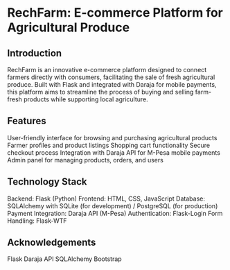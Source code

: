 # RechFarm: E-commerce Platform for Agricultural Produce

## Introduction
RechFarm is an innovative e-commerce platform designed to connect farmers directly with consumers, 
facilitating the sale of fresh agricultural produce. 
Built with Flask and integrated with Daraja for mobile payments, 
this platform aims to streamline the process of buying and selling farm-fresh products while supporting local agriculture.

## Features
User-friendly interface for browsing and purchasing agricultural products
Farmer profiles and product listings
Shopping cart functionality
Secure checkout process
Integration with Daraja API for M-Pesa mobile payments
Admin panel for managing products, orders, and users

## Technology Stack
Backend: Flask (Python)
Frontend: HTML, CSS, JavaScript
Database: SQLAlchemy with SQLite (for development) / PostgreSQL (for production)
Payment Integration: Daraja API (M-Pesa)
Authentication: Flask-Login
Form Handling: Flask-WTF

## Acknowledgements

Flask
Daraja API
SQLAlchemy
Bootstrap

